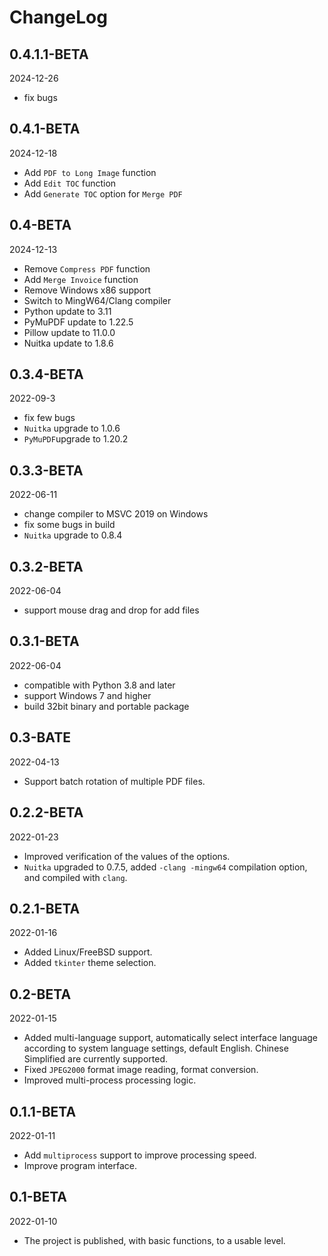 # ChangeLog

## 0.4.1.1-BETA

2024-12-26

- fix bugs

## 0.4.1-BETA

2024-12-18

- Add `PDF to Long Image` function
- Add `Edit TOC` function
- Add `Generate TOC` option for `Merge PDF`

## 0.4-BETA

2024-12-13

- Remove `Compress PDF` function
- Add `Merge Invoice` function
- Remove Windows x86 support
- Switch to MingW64/Clang compiler
- Python update to 3.11
- PyMuPDF update to 1.22.5
- Pillow update to 11.0.0
- Nuitka update to 1.8.6

## 0.3.4-BETA

2022-09-3

- fix few bugs
- `Nuitka` upgrade to 1.0.6
- `PyMuPDF`upgrade to 1.20.2

## 0.3.3-BETA

2022-06-11

- change compiler to MSVC 2019 on Windows
- fix some bugs in build
- `Nuitka` upgrade to 0.8.4

## 0.3.2-BETA

2022-06-04

- support mouse drag and drop for add files

## 0.3.1-BETA

2022-06-04

- compatible with Python 3.8 and later
- support Windows 7 and higher
- build 32bit binary and portable package

## 0.3-BATE

2022-04-13

- Support batch rotation of multiple PDF files.

## 0.2.2-BETA

2022-01-23

- Improved verification of the values of the options.
- `Nuitka` upgraded to 0.7.5, added `-clang -mingw64` compilation option, and compiled with `clang`.

## 0.2.1-BETA

2022-01-16

- Added Linux/FreeBSD support.
- Added `tkinter` theme selection.

## 0.2-BETA

2022-01-15

- Added multi-language support, automatically select interface language according to system language settings, default
  English. Chinese Simplified are currently supported.
- Fixed `JPEG2000` format image reading, format conversion.
- Improved multi-process processing logic.

## 0.1.1-BETA

2022-01-11

- Add `multiprocess` support to improve processing speed.
- Improve program interface.

## 0.1-BETA

2022-01-10

- The project is published, with basic functions, to a usable level.
